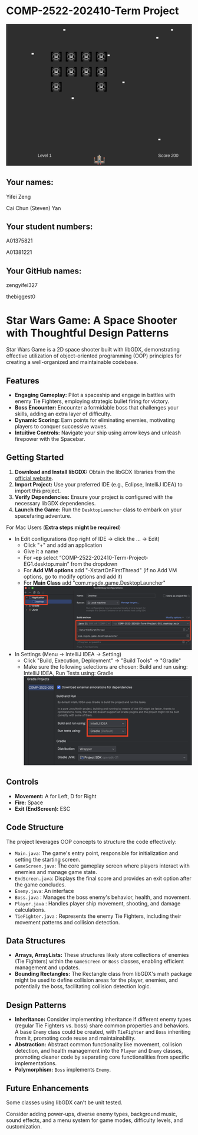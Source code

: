 # COMP-2522-202410-Term Project
![demo](demo.png)

## Your names:
Yifei Zeng

Cai Chun (Steven) Yan

## Your student numbers:
A01375821

A01381221

## Your GitHub names:
zengyifei327

thebiggest0

# Star Wars Game: A Space Shooter with Thoughtful Design Patterns

Star Wars Game is a 2D space shooter built with libGDX, demonstrating effective utilization of object-oriented programming (OOP) principles for creating a well-organized and maintainable codebase.

## Features

- **Engaging Gameplay:** Pilot a spaceship and engage in battles with enemy Tie Fighters, employing strategic bullet firing for victory.
- **Boss Encounter:** Encounter a formidable boss that challenges your skills, adding an extra layer of difficulty.
- **Dynamic Scoring:** Earn points for eliminating enemies, motivating players to conquer successive waves.
- **Intuitive Controls:** Navigate your ship using arrow keys and unleash firepower with the Spacebar.

## Getting Started

1. **Download and Install libGDX:** Obtain the libGDX libraries from the [official website](https://libgdx.com/).
2. **Import Project:** Use your preferred IDE (e.g., Eclipse, IntelliJ IDEA) to import this project.
3. **Verify Dependencies:** Ensure your project is configured with the necessary libGDX dependencies.
4. **Launch the Game:** Run the `DesktopLauncher` class to embark on your spacefaring adventure.

For Mac Users (**Extra steps might be required**)
- In Edit configurations (top right of IDE -> click the ... -> Edit) 
  - Click "+" and add an application
  - Give it a name
  - For **-cp** select “COMP-2522-202410-Term-Project-EG1.desktop.main” from the dropdown
  - For **Add VM options** add "-XstartOnFirstThread" (if no Add VM options, go to modify options and add it)
  - For **Main Class** add "com.mygdx.game.DesktopLauncher"
    ![setup1](setup1.png)
- In Settings (Menu -> IntelliJ IDEA -> Setting)
  - Click "Build, Execution, Deployment" -> "Build Tools" -> "Gradle"
  - Make sure the following selections are chosen: Build and run using: IntelliJ IDEA, Run Tests using: Gradle
    ![setup2](setup2.png)
## Controls

- **Movement:** A for Left, D for Right
- **Fire:** Space
- **Exit (EndScreen):** ESC

## Code Structure

The project leverages OOP concepts to structure the code effectively:
- `Main.java`: The game's entry point, responsible for initialization and setting the starting screen.
- `GameScreen.java`: The core gameplay screen where players interact with enemies and manage game state.
- `EndScreen.java`: Displays the final score and provides an exit option after the game concludes.
- `Enemy.java`: An interface
- `Boss.java` : Manages the boss enemy's behavior, health, and movement.
- `Player.java` : Handles player ship movement, shooting, and damage calculations.
- `TieFighter.java` : Represents the enemy Tie Fighters, including their movement patterns and collision detection.

## Data Structures

- **Arrays, ArrayLists:** These structures likely store collections of enemies (Tie Fighters) within the `GameScreen` or `Boss` classes, enabling efficient management and updates.
- **Bounding Rectangles:** The Rectangle class from libGDX's math package might be used to define collision areas for the player, enemies, and potentially the boss, facilitating collision detection logic.

## Design Patterns

- **Inheritance:** Consider implementing inheritance if different enemy types (regular Tie Fighters vs. boss) share common properties and behaviors. A base `Enemy` class could be created, with `TieFighter` and `Boss` inheriting from it, promoting code reuse and maintainability.
- **Abstraction:** Abstract common functionality like movement, collision detection, and health management into the `Player` and `Enemy` classes, promoting cleaner code by separating core functionalities from specific implementations.
- **Polymorphism:** `Boss` implements `Enemy`.

## Future Enhancements

Some classes using libGDX can't be unit tested.

Consider adding power-ups, diverse enemy types, background music, sound effects, and a menu system for game modes, difficulty levels, and customization.


